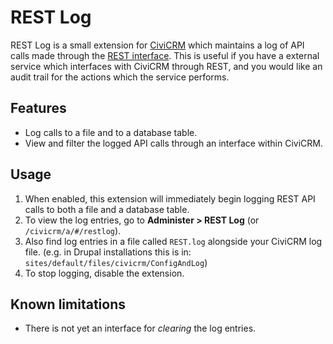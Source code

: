 # REST Log

REST Log is a small extension for [CiviCRM](https://civicrm.org) which maintains a log of API calls made through the [REST interface](https://wiki.civicrm.org/confluence/display/CRMDOC/REST+interface). This is useful if you have a external service which interfaces with CiviCRM through REST, and you would like an audit trail for the actions which the service performs.

## Features

* Log calls to a file and to a database table.
* View and filter the logged API calls through an interface within CiviCRM.

## Usage

1. When enabled, this extension will immediately begin logging REST API calls to both a file and a database table.
1. To view the log entries, go to **Administer > REST Log** (or `/civicrm/a/#/restlog`).
1. Also find log entries in a file called `REST.log` alongside your CiviCRM log file. (e.g. in Drupal installations this is in: `sites/default/files/civicrm/ConfigAndLog`) 
1. To stop logging, disable the extension.

## Known limitations

* There is not yet an interface for *clearing* the log entries.

